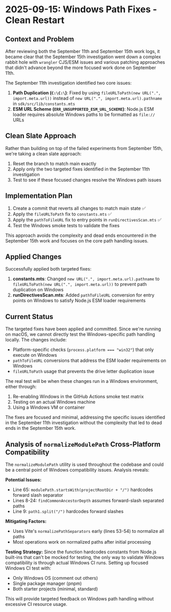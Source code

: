 # 2025-09-15: Windows Path Fixes - Clean Restart

## Context and Problem

After reviewing both the September 11th and September 15th work logs, it became clear that the September 15th investigation went down a complex rabbit hole with `wrangler` CJS/ESM issues and various patching approaches that didn't advance beyond the more focused work done on September 11th.

The September 11th investigation identified two core issues:
1. **Path Duplication (`C:\C:\`)**: Fixed by using `fileURLToPath(new URL(".", import.meta.url))` instead of `new URL(".", import.meta.url).pathname` in `sdk/src/lib/constants.mts`
2. **ESM URL Scheme (`ERR_UNSUPPORTED_ESM_URL_SCHEME`)**: Node.js ESM loader requires absolute Windows paths to be formatted as `file://` URLs

## Clean Slate Approach

Rather than building on top of the failed experiments from September 15th, we're taking a clean slate approach:
1. Reset the branch to match main exactly
2. Apply only the two targeted fixes identified in the September 11th investigation
3. Test to see if these focused changes resolve the Windows path issues

## Implementation Plan

1. Create a commit that reverts all changes to match main state ✅
2. Apply the `fileURLToPath` fix to `constants.mts` ✅
3. Apply the `pathToFileURL` fix to entry points in `runDirectivesScan.mts` ✅
4. Test the Windows smoke tests to validate the fixes

This approach avoids the complexity and dead ends encountered in the September 15th work and focuses on the core path handling issues.

## Applied Changes

Successfully applied both targeted fixes:

1. **constants.mts**: Changed `new URL(".", import.meta.url).pathname` to `fileURLToPath(new URL(".", import.meta.url))` to prevent path duplication on Windows
2. **runDirectivesScan.mts**: Added `pathToFileURL` conversion for entry points on Windows to satisfy Node.js ESM loader requirements

## Current Status

The targeted fixes have been applied and committed. Since we're running on macOS, we cannot directly test the Windows-specific path handling locally. The changes include:

- Platform-specific checks (`process.platform === "win32"`) that only execute on Windows
- `pathToFileURL` conversions that address the ESM loader requirements on Windows
- `fileURLToPath` usage that prevents the drive letter duplication issue

The real test will be when these changes run in a Windows environment, either through:
1. Re-enabling Windows in the GitHub Actions smoke test matrix
2. Testing on an actual Windows machine
3. Using a Windows VM or container

The fixes are focused and minimal, addressing the specific issues identified in the September 11th investigation without the complexity that led to dead ends in the September 15th work.

## Analysis of `normalizeModulePath` Cross-Platform Compatibility

The `normalizeModulePath` utility is used throughout the codebase and could be a central point of Windows compatibility issues. Analysis reveals:

**Potential Issues:**
- Line 65: `modulePath.startsWith(projectRootDir + "/")` hardcodes forward slash separator
- Lines 8-24: `findCommonAncestorDepth` assumes forward-slash separated paths
- Line 9: `path1.split("/")` hardcodes forward slashes

**Mitigating Factors:**
- Uses Vite's `normalizePathSeparators` early (lines 53-54) to normalize all paths
- Most operations work on normalized paths after initial processing

**Testing Strategy:**
Since the function hardcodes constants from Node.js built-ins that can't be mocked for testing, the only way to validate Windows compatibility is through actual Windows CI runs. Setting up focused Windows CI test with:
- Only Windows OS (comment out others)
- Single package manager (pnpm)
- Both starter projects (minimal, standard)

This will provide targeted feedback on Windows path handling without excessive CI resource usage.
